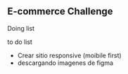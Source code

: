 ## E-commerce Challenge

Doing list


to do list

- Crear sitio responsive (moibile first)
- descargando imagenes de figma